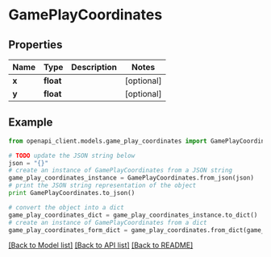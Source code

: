 # GamePlayCoordinates


## Properties

Name | Type | Description | Notes
------------ | ------------- | ------------- | -------------
**x** | **float** |  | [optional] 
**y** | **float** |  | [optional] 

## Example

```python
from openapi_client.models.game_play_coordinates import GamePlayCoordinates

# TODO update the JSON string below
json = "{}"
# create an instance of GamePlayCoordinates from a JSON string
game_play_coordinates_instance = GamePlayCoordinates.from_json(json)
# print the JSON string representation of the object
print GamePlayCoordinates.to_json()

# convert the object into a dict
game_play_coordinates_dict = game_play_coordinates_instance.to_dict()
# create an instance of GamePlayCoordinates from a dict
game_play_coordinates_form_dict = game_play_coordinates.from_dict(game_play_coordinates_dict)
```
[[Back to Model list]](../README.md#documentation-for-models) [[Back to API list]](../README.md#documentation-for-api-endpoints) [[Back to README]](../README.md)


